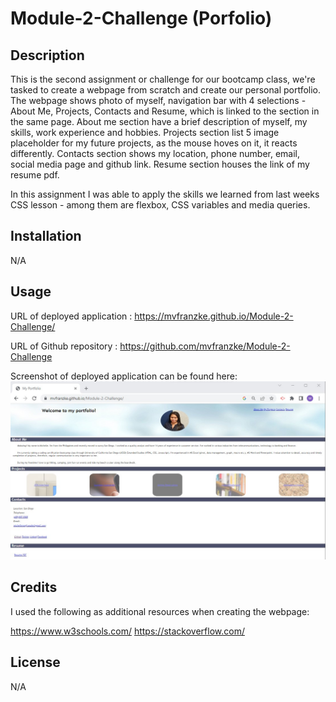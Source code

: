 # Module-2-Challenge (Porfolio)

## Description

This is the second assignment or challenge for our bootcamp class, we're tasked to create a webpage from scratch and create our personal portfolio. The webpage shows photo of myself, navigation bar with 4 selections - About Me, Projects, Contacts and Resume, which is linked to the section in the same page. About me section have a brief description of myself, my skills, work experience and hobbies. Projects section list 5 image placeholder for my future projects, as the mouse hoves on it, it reacts differently. Contacts section shows my location, phone number, email, social media page and github link. Resume section houses the link of my resume pdf.

In this assignment I was able to apply the skills we learned from last weeks CSS lesson - among them are flexbox, CSS variables and media queries. 

## Installation
N/A

## Usage

URL of deployed application : 
https://mvfranzke.github.io/Module-2-Challenge/

URL of Github repository :
https://github.com/mvfranzke/Module-2-Challenge

Screenshot of deployed application can be found here:
![alttext](/assets/images/screenshot%20of%20working%20page.jpg)

## Credits
I used the following as additional resources when creating the webpage:

https://www.w3schools.com/
https://stackoverflow.com/

## License
N/A


